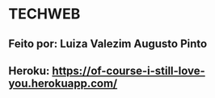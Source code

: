 # TECHWEB

## Feito por: Luiza Valezim Augusto Pinto

## Heroku: https://of-course-i-still-love-you.herokuapp.com/
